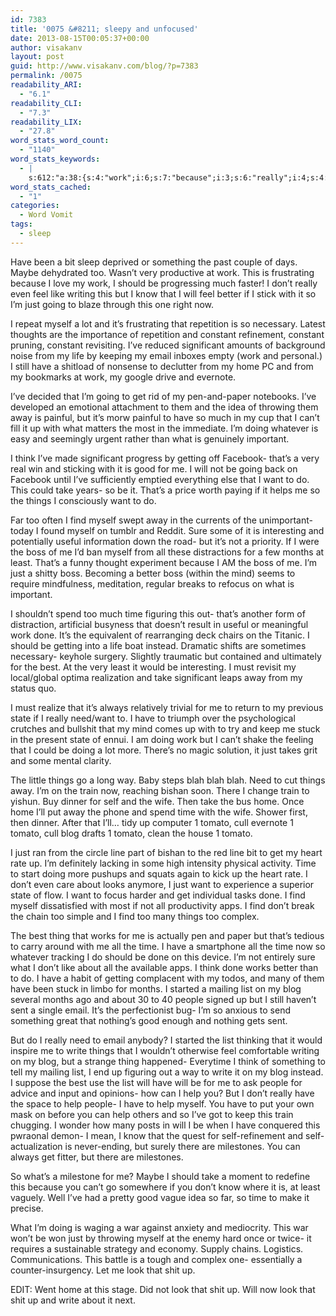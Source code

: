 ```yaml
---
id: 7383
title: '0075 &#8211; sleepy and unfocused'
date: 2013-08-15T00:05:37+00:00
author: visakanv
layout: post
guid: http://www.visakanv.com/blog/?p=7383
permalink: /0075
readability_ARI:
  - "6.1"
readability_CLI:
  - "7.3"
readability_LIX:
  - "27.8"
word_stats_word_count:
  - "1140"
word_stats_keywords:
  - |
    s:612:"a:38:{s:4:"work";i:6;s:7:"because";i:3;s:6:"really";i:4;s:4:"feel";i:3;s:4:"know";i:3;s:6:"better";i:3;s:4:"just";i:6;s:5:"going";i:3;s:8:"constant";i:3;s:11:"significant";i:3;s:5:"email";i:3;s:4:"home";i:4;s:4:"away";i:5;s:5:"can't";i:3;s:5:"think";i:3;s:4:"good";i:3;s:4:"want";i:5;s:4:"take";i:4;s:6:"things";i:5;s:4:"find";i:4;s:4:"boss";i:4;s:6:"months";i:3;s:5:"least";i:3;s:4:"time";i:6;s:4:"best";i:3;s:5:"state";i:3;s:4:"need";i:3;s:4:"blah";i:3;s:5:"train";i:3;s:4:"self";i:3;s:6:"tomato";i:4;s:4:"blog";i:4;s:4:"list";i:4;s:6:"people";i:3;s:5:"write";i:3;s:4:"help";i:4;s:4:"look";i:3;s:4:"shit";i:3;}";
word_stats_cached:
  - "1"
categories:
  - Word Vomit
tags:
  - sleep
---
```

Have been a bit sleep deprived or something the past couple of days. Maybe dehydrated too. Wasn&#8217;t very productive at work. This is frustrating because I love my work, I should be progressing much faster! I don&#8217;t really even feel like writing this but I know that I will feel better if I stick with it so I&#8217;m just going to blaze through this one right now.

I repeat myself a lot and it&#8217;s frustrating that repetition is so necessary. Latest thoughts are the importance of repetition and constant refinement, constant pruning, constant revisiting. I&#8217;ve reduced significant amounts of background noise from my life by keeping my email inboxes empty (work and personal.) I still have a shitload of nonsense to declutter from my home PC and from my bookmarks at work, my google drive and evernote.

I&#8217;ve decided that I&#8217;m going to get rid of my pen-and-paper notebooks. I&#8217;ve developed an emotional attachment to them and the idea of throwing them away is painful, but it&#8217;s morw painful to have so much in my cup that I can&#8217;t fill it up with what matters the most in the immediate. I&#8217;m doing whatever is easy and seemingly urgent rather than what is genuinely important.

I think I&#8217;ve made significant progress by getting off Facebook- that&#8217;s a very real win and sticking with it is good for me. I will not be going back on Facebook until I&#8217;ve sufficiently emptied everything else that I want to do. This could take years- so be it. That&#8217;s a price worth paying if it helps me so the things I consciously want to do.

Far too often I find myself swept away in the currents of the unimportant- today I found myself on tumblr and Reddit. Sure some of it is interesting and potentially useful information down the road- but it&#8217;s not a priority. If I were the boss of me I&#8217;d ban myself from all these distractions for a few months at least. That&#8217;s a funny thought experiment because I AM the boss of me. I&#8217;m just a shitty boss. Becoming a better boss (within the mind) seems to require mindfulness, meditation, regular breaks to refocus on what is important.

I shouldn&#8217;t spend too much time figuring this out- that&#8217;s another form of distraction, artificial busyness that doesn&#8217;t result in useful or meaningful work done. It&#8217;s the equivalent of rearranging deck chairs on the Titanic. I should be getting into a life boat instead. Dramatic shifts are sometimes necessary- keyhole surgery. Slightly traumatic but contained and ultimately for the best. At the very least it would be interesting. I must revisit my local/global optima realization and take significant leaps away from my status quo.

I must realize that it&#8217;s always relatively trivial for me to return to my previous state if I really need/want to. I have to triumph over the psychological crutches and bullshit that my mind comes up with to try and keep me stuck in the present state of ennui. I am doing work but I can&#8217;t shake the feeling that I could be doing a lot more. There&#8217;s no magic solution, it just takes grit and some mental clarity.

The little things go a long way. Baby steps blah blah blah. Need to cut things away. I&#8217;m on the train now, reaching bishan soon. There I change train to yishun. Buy dinner for self and the wife. Then take the bus home. Once home I&#8217;ll put away the phone and spend time with the wife. Shower first, then dinner. After that I&#8217;ll&#8230; tidy up computer 1 tomato, cull evernote 1 tomato, cull blog drafts 1 tomato, clean the house 1 tomato.

I just ran from the circle line part of bishan to the red line bit to get my heart rate up. I&#8217;m definitely lacking in some high intensity physical activity. Time to start doing more pushups and squats again to kick up the heart rate. I don&#8217;t even care about looks anymore, I just want to experience a superior state of flow. I want to focus harder and get individual tasks done. I find myself dissatisfied with most if not all productivity apps. I find don&#8217;t break the chain too simple and I find too many things too complex.

The best thing that works for me is actually pen and paper but that&#8217;s tedious to carry around with me all the time. I have a smartphone all the time now so whatever tracking I do should be done on this device. I&#8217;m not entirely sure what I don&#8217;t like about all the available apps. I think done works better than to do. I have a habit of getting complacent with my todos, and many of them have been stuck in limbo for months. I started a mailing list on my blog several months ago and about 30 to 40 people signed up but I still haven&#8217;t sent a single email. It&#8217;s the perfectionist bug- I&#8217;m so anxious to send something great that nothing&#8217;s good enough and nothing gets sent.

But do I really need to email anybody? I started the list thinking that it would inspire me to write things that I wouldn&#8217;t otherwise feel comfortable writing on my blog, but a strange thing happened- Everytime I think of something to tell my mailing list, I end up figuring out a way to write it on my blog instead. I suppose the best use the list will have will be for me to ask people for advice and input and opinions- how can I help you? But I don&#8217;t really have the space to help people- I have to help myself. You have to put your own mask on before you can help others and so I&#8217;ve got to keep this train chugging. I wonder how many posts in will I be when I have conquered this pwraonal demon- I mean, I know that the quest for self-refinement and self-actualization is never-ending, but surely there are milestones. You can always get fitter, but there are milestones.

So what&#8217;s a milestone for me? Maybe I should take a moment to redefine this because you can&#8217;t go somewhere if you don&#8217;t know where it is, at least vaguely. Well I&#8217;ve had a pretty good vague idea so far, so time to make it precise.

What I&#8217;m doing is waging a war against anxiety and mediocrity. This war won&#8217;t be won just by throwing myself at the enemy hard once or twice- it requires a sustainable strategy and economy. Supply chains. Logistics. Communications. This battle is a tough and complex one- essentially a counter-insurgency. Let me look that shit up.

EDIT: Went home at this stage. Did not look that shit up. Will now look that shit up and write about it next.